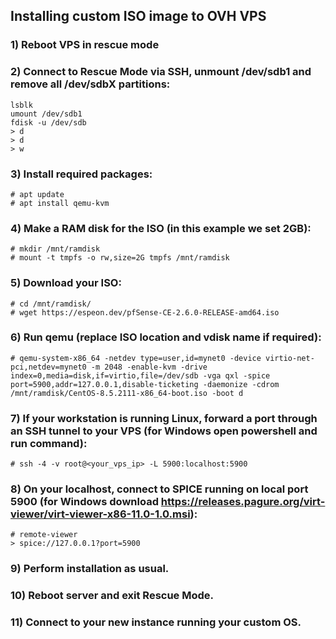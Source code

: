 ## Installing custom ISO image to OVH VPS

### 1) Reboot VPS in rescue mode

### 2) Connect to Rescue Mode via SSH, unmount /dev/sdb1 and remove all /dev/sdbX partitions:

```
lsblk
umount /dev/sdb1
fdisk -u /dev/sdb
> d
> d
> w
```

### 3) Install required packages:

```
# apt update
# apt install qemu-kvm
```
### 4) Make a RAM disk for the ISO (in this example we set 2GB):

```
# mkdir /mnt/ramdisk
# mount -t tmpfs -o rw,size=2G tmpfs /mnt/ramdisk
```
### 5) Download your ISO:

```
# cd /mnt/ramdisk/
# wget https://espeon.dev/pfSense-CE-2.6.0-RELEASE-amd64.iso
```
### 6) Run qemu (replace ISO location and vdisk name if required):

```
# qemu-system-x86_64 -netdev type=user,id=mynet0 -device virtio-net-pci,netdev=mynet0 -m 2048 -enable-kvm -drive index=0,media=disk,if=virtio,file=/dev/sdb -vga qxl -spice port=5900,addr=127.0.0.1,disable-ticketing -daemonize -cdrom /mnt/ramdisk/CentOS-8.5.2111-x86_64-boot.iso -boot d
```
### 7) If your workstation is running Linux, forward a port through an SSH tunnel to your VPS (for Windows open powershell and run command):

```
# ssh -4 -v root@<your_vps_ip> -L 5900:localhost:5900
```
### 8) On your localhost, connect to SPICE running on local port 5900 (for Windows download https://releases.pagure.org/virt-viewer/virt-viewer-x86-11.0-1.0.msi):

```
# remote-viewer
> spice://127.0.0.1?port=5900
```
### 9) Perform installation as usual.

### 10) Reboot server and exit Rescue Mode.

### 11) Connect to your new instance running your custom OS.
